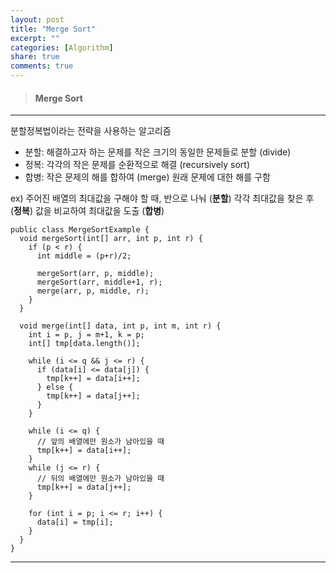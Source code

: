 ```yaml
---
layout: post
title: "Merge Sort"
excerpt: ""
categories: [Algorithm]
share: true
comments: true
---
```


> #### Merge Sort
* * *

분할정복법이라는 전략을 사용하는 알고리즘
* 분할: 해결하고자 하는 문제를 작은 크기의 동일한 문제들로 분할 (divide)
* 정복: 각각의 작은 문제를 순환적으로 해결 (recursively sort)
* 합병: 작은 문제의 해를 합하여 (merge) 원래 문제에 대한 해를 구함

ex) 주어진 배열의 최대값을 구해야 할 때, 반으로 나눠 (**분할**) 각각 최대값을 찾은 후 (**정복**) 값을 비교하여 최대값을 도출 (**합병**)

```
public class MergeSortExample {
  void mergeSort(int[] arr, int p, int r) {
    if (p < r) {
      int middle = (p+r)/2;

      mergeSort(arr, p, middle);
      mergeSort(arr, middle+1, r);
      merge(arr, p, middle, r);
    }
  }

  void merge(int[] data, int p, int m, int r) {
    int i = p, j = m+1, k = p;
    int[] tmp[data.length()];

    while (i <= q && j <= r) {
      if (data[i] <= data[j]) {
        tmp[k++] = data[i++];
      } else {
        tmp[k++] = data[j++];
      }
    }

    while (i <= q) {
      // 앞의 배열에만 원소가 남아있을 때
      tmp[k++] = data[i++];
    }
    while (j <= r) {
      // 뒤의 배열에만 원소가 남아있을 때
      tmp[k++] = data[j++];
    }

    for (int i = p; i <= r; i++) {
      data[i] = tmp[i];
    }
  }
}
```

* * *
